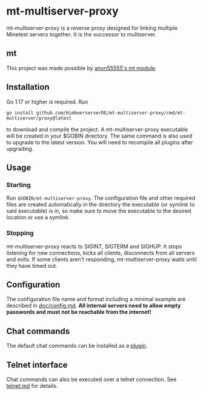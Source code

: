 # mt-multiserver-proxy

mt-multiserver-proxy is a reverse proxy designed for linking
multiple Minetest servers together. It is the successor to multiserver.

## mt
This project was made possible by [anon55555's mt module](https://github.com/anon55555/mt).

## Installation
Go 1.17 or higher is required. Run

`go install github.com/HimbeerserverDE/mt-multiserver-proxy/cmd/mt-multiserver/proxy@latest`

to download and compile the project. A mt-multiserver-proxy executable
will be created in your $GOBIN directory. The same command is also
used to upgrade to the latest version. You will need to recompile
all plugins after upgrading.

## Usage

### Starting
Run `$GOBIN/mt-multiserver-proxy`. The configuration file and other required
files are created automatically in the directory the executable
(or symlink to said executable) is in, so make sure to move the
executable to the desired location or use a symlink.

### Stopping
mt-multiserver-proxy reacts to SIGINT, SIGTERM and SIGHUP. It stops listening
for new connections, kicks all clients, disconnects from all servers
and exits. If some clients aren't responding, mt-multiserver-proxy waits until
they have timed out.

## Configuration
The configuration file name and format including a minimal example
are described in [doc/config.md](doc/config.md).
__All internal servers need to allow empty passwords
and must not be reachable from the internet!__

## Chat commands
The default chat commands can be installed as a [plugin](https://github.com/HimbeerserverDE/mt-multiserver-chatcommands).

## Telnet interface
Chat commands can also be executed over a telnet connection.
See [telnet.md](https://github.com/HimbeerserverDE/mt-multiserver-proxy/blob/main/doc/telnet.md)
for details.

